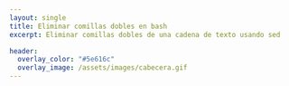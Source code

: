 ```yaml
---
layout: single
title: Eliminar comillas dobles en bash
excerpt: Eliminar comillas dobles de una cadena de texto usando sed

header:
  overlay_color: "#5e616c"
  overlay_image: /assets/images/cabecera.gif
---
```


<script src="https://gist.github.com/crakernano/11290b335065ee8f6eccb45728e89b1b.js"></script>